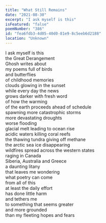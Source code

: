 ```yaml
---
title: "What Still Remains"
date: "2021-08-30"
excerpt: "I ask myself is this"
isFeatured: "false"
poemNumber: "386"
id: "fea6fdb3-4d05-40d0-81e9-8c5eeb6d2188"
location: "Unknown"
---
```


I ask myself is this  
the Great Derangement  
Ghosh writes about  
my poems full of birds  
and butterflies  
of childhood memories  
clouds glowing in the sunset  
while every day the news  
grows darker with fresh word  
of how the warming  
of the earth proceeds ahead of schedule  
spawning more catastrophic storms  
more devastating droughts  
worse flooding  
glacial melt leading to ocean rise  
acidic waters killing coral reefs  
the thawing tundra giving off methane  
the arctic sea ice disappearing  
wildfires spread across the western states  
raging in Canada  
Siberia, Australia and Greece  
a daunting litany  
that leaves me wondering  
what poetry can come  
from all of this  
at least the daily effort  
has done little harm  
and tethers me  
to something that seems greater  
and more grounded  
than my fleeting hopes and fears
